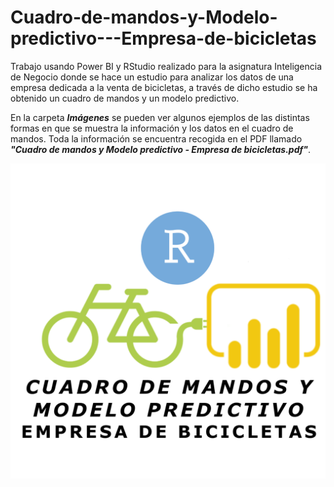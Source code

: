# Cuadro-de-mandos-y-Modelo-predictivo---Empresa-de-bicicletas
Trabajo usando Power BI y RStudio realizado para la asignatura Inteligencia de Negocio donde se hace un estudio para analizar los datos de una empresa dedicada a la venta de bicicletas, a través de dicho estudio se ha obtenido un cuadro de mandos y un modelo predictivo.

En la carpeta **_Imágenes_** se pueden ver algunos ejemplos de las distintas formas en que se muestra la información y los datos en el cuadro de mandos.
Toda la información se encuentra recogida en el PDF llamado **_"Cuadro de mandos y Modelo predictivo - Empresa de bicicletas.pdf"_**.

![alt text](https://github.com/Agovpol/Cuadro-de-mandos-y-Modelo-predictivo---Empresa-de-bicicletas/blob/main/PORTADA.png?raw=true)

